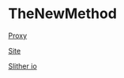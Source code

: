 # TheNewMethod

[Proxy](https://ultraviolet-node-7.thebm.repl.co)

[Site](https://sites.google.com/view/thenewmethod/home)

[Slither io](https://ultraviolet-node-7.thebm.repl.co/service/hvtr%3A-%2Fqlktjep.ko-)

